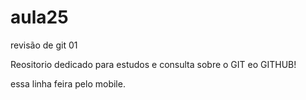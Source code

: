 # aula25
 revisão de git 01

 Reositorio dedicado para estudos e consulta sobre o GIT eo GITHUB!

essa linha feira pelo mobile.
